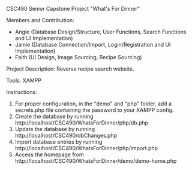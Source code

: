 CSC490 Senior Capstone Project "What's For Dinner"

Members and Contribution: 
 - Angie (Database Design/Structure, User Functions, Search Functions and UI Implementation) 
 - Jamie (Database Connection/Import, Login/Registration and UI Implementation)
 - Faith (UI Design, Image Sourcing, Recipe Sourcing)
 
Project Description: Reverse recipe search website. 

Tools: XAMPP

Instructions:
1. For proper configuration, in the "demo" and "php" folder, add a secrets.php file containing the password to your XAMPP config. 
2. Create the database by running http://localhost/CSC490/WhatsForDinner/php/db.php
3. Update the database by running http://localhost/CSC490/dbChanges.php
3. Import database entries by running http://localhost/CSC490/WhatsForDinner/php/import.php
4. Access the homepage from http://localhost/CSC490/WhatsForDinner/demo/demo-home.php

